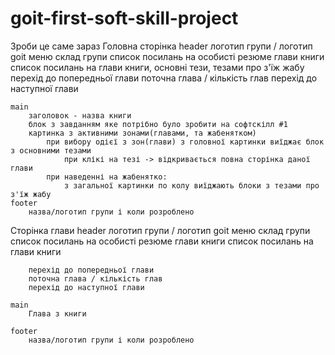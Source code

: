# goit-first-soft-skill-project

Зроби це саме зараз
Головна сторінка
header
логотип групи / логотип goit
меню
склад групи
список посилань на особисті резюме
глави книги
список посилань на глави книги, основні тези, тезами про з'їж жабу
перехід до попередньої глави
поточна глава / кількість глав
перехід до наступної глави

    main
        заголовок - назва книги
        блок з завданням яке потрібно було зробити на софтскілл #1
        картинка з активними зонами(главами, та жабенятком)
            при вибору одієї з зон(глави) з головної картинки виїджає блок з основними тезами
                при клікі на тезі -> відкривається повна сторінка даної глави
            при наведенні на жабенятко:
                з загальної картинки по колу виїджають блоки з тезами про з'їж жабу
    footer
        назва/логотип групи і коли розроблено

Сторінка глави
header
логотип групи / логотип goit
меню
склад групи
список посилань на особисті резюме
глави книги
список посилань на глави книги

        перехід до попередньої глави
        поточна глава / кількість глав
        перехід до наступної глави

    main
        Глава з книги

    footer
        назва/логотип групи і коли розроблено
